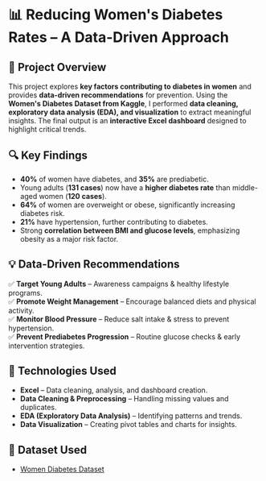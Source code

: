 # 📊 Reducing Women's Diabetes Rates – A Data-Driven Approach  

## 📝 Project Overview  
This project explores **key factors contributing to diabetes in women** and provides **data-driven recommendations** for prevention. Using the **Women's Diabetes Dataset from Kaggle**, I performed **data cleaning, exploratory data analysis (EDA), and visualization** to extract meaningful insights. The final output is an **interactive Excel dashboard** designed to highlight critical trends.  

## 🔍 Key Findings  
- **40%** of women have diabetes, and **35%** are prediabetic.  
- Young adults (**131 cases**) now have a **higher diabetes rate** than middle-aged women (**120 cases**).  
- **64%** of women are overweight or obese, significantly increasing diabetes risk.  
- **21%** have hypertension, further contributing to diabetes.  
- Strong **correlation between BMI and glucose levels**, emphasizing obesity as a major risk factor.  

## 💡 Data-Driven Recommendations  
✅ **Target Young Adults** – Awareness campaigns & healthy lifestyle programs.  
✅ **Promote Weight Management** – Encourage balanced diets and physical activity.  
✅ **Monitor Blood Pressure** – Reduce salt intake & stress to prevent hypertension.  
✅ **Prevent Prediabetes Progression** – Routine glucose checks & early intervention strategies.  

## 🚀 Technologies Used  
- **Excel** – Data cleaning, analysis, and dashboard creation.  
- **Data Cleaning & Preprocessing** – Handling missing values and duplicates.  
- **EDA (Exploratory Data Analysis)** – Identifying patterns and trends.  
- **Data Visualization** – Creating pivot tables and charts for insights.  

## 📗 Dataset Used
- <a href="[https://bit.ly/3X381ok](https://d.docs.live.net/40EDFEEDC5FD4101/Documents/diabetes.xlsx)">Women Diabetes Dataset</a>
